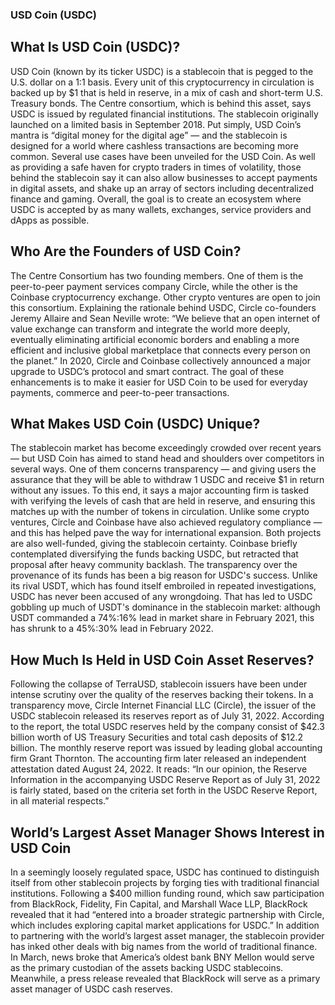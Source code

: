### USD Coin (USDC)
## What Is USD Coin (USDC)?
USD Coin (known by its ticker USDC) is a stablecoin that is pegged to the U.S. dollar on a 1:1 basis. Every unit of this cryptocurrency in circulation is backed up by $1 that is held in reserve, in a mix of cash and short-term U.S. Treasury bonds. The Centre consortium, which is behind this asset, says USDC is issued by regulated financial institutions.
The stablecoin originally launched on a limited basis in September 2018. Put simply, USD Coin’s mantra is “digital money for the digital age” — and the stablecoin is designed for a world where cashless transactions are becoming more common.
Several use cases have been unveiled for the USD Coin. As well as providing a safe haven for crypto traders in times of volatility, those behind the stablecoin say it can also allow businesses to accept payments in digital assets, and shake up an array of sectors including decentralized finance and gaming.
Overall, the goal is to create an ecosystem where USDC is accepted by as many wallets, exchanges, service providers and dApps as possible.

## Who Are the Founders of USD Coin?
The Centre Consortium has two founding members. One of them is the peer-to-peer payment services company Circle, while the other is the Coinbase cryptocurrency exchange. Other crypto ventures are open to join this consortium.
Explaining the rationale behind USDC, Circle co-founders Jeremy Allaire and Sean Neville wrote: “We believe that an open internet of value exchange can transform and integrate the world more deeply, eventually eliminating artificial economic borders and enabling a more efficient and inclusive global marketplace that connects every person on the planet.”
In 2020, Circle and Coinbase collectively announced a major upgrade to USDC’s protocol and smart contract. The goal of these enhancements is to make it easier for USD Coin to be used for everyday payments, commerce and peer-to-peer transactions.

## What Makes USD Coin (USDC) Unique?
The stablecoin market has become exceedingly crowded over recent years — but USD Coin has aimed to stand head and shoulders over competitors in several ways.
One of them concerns transparency — and giving users the assurance that they will be able to withdraw 1 USDC and receive $1 in return without any issues. To this end, it says a major accounting firm is tasked with verifying the levels of cash that are held in reserve, and ensuring this matches up with the number of tokens in circulation.
Unlike some crypto ventures, Circle and Coinbase have also achieved regulatory compliance — and this has helped pave the way for international expansion. Both projects are also well-funded, giving the stablecoin certainty.
Coinbase briefly contemplated diversifying the funds backing USDC, but retracted that proposal after heavy community backlash. The transparency over the provenance of its funds has been a big reason for USDC's success. Unlike its rival USDT, which has found itself embroiled in repeated investigations, USDC has never been accused of any wrongdoing. That has led to USDC gobbling up much of USDT's dominance in the stablecoin market: although USDT commanded a 74%:16% lead in market share in February 2021, this has shrunk to a 45%:30% lead in February 2022.

## How Much Is Held in USD Coin Asset Reserves?
Following the collapse of TerraUSD, stablecoin issuers have been under intense scrutiny over the quality of the reserves backing their tokens. In a transparency move, Circle Internet Financial LLC (Circle), the issuer of the USDC stablecoin released its reserves report as of July 31, 2022.
According to the report, the total USDC reserves held by the company consist of $42.3 billion worth of US Treasury Securities and total cash deposits of $12.2 billion. The monthly reserve report was issued by leading global accounting firm Grant Thornton.
The accounting firm later released an independent attestation dated August 24, 2022. It reads:
“In our opinion, the Reserve Information in the accompanying USDC Reserve Report as of July 31, 2022 is fairly stated, based on the criteria set forth in the USDC Reserve Report, in all material respects.”

## World’s Largest Asset Manager Shows Interest in USD Coin
In a seemingly loosely regulated space, USDC has continued to distinguish itself from other stablecoin projects by forging ties with traditional financial institutions.
Following a $400 million funding round, which saw participation from BlackRock, Fidelity, Fin Capital, and Marshall Wace LLP, BlackRock revealed that it had “entered into a broader strategic partnership with Circle, which includes exploring capital market applications for USDC.”
In addition to partnering with the world’s largest asset manager, the stablecoin provider has inked other deals with big names from the world of traditional finance. In March, news broke that America’s oldest bank BNY Mellon would serve as the primary custodian of the assets backing USDC stablecoins. Meanwhile, a press release revealed that BlackRock will serve as a primary asset manager of USDC cash reserves.



